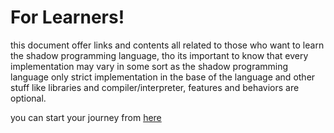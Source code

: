 # For Learners!

this document offer links and contents all related to those who want to
learn the shadow programming language, tho its important to know that every
implementation may vary in some sort as the shadow programming language
only strict implementation in the base of the language and other stuff like
libraries and compiler/interpreter, features and behaviors are optional.

you can start your journey from [here](learner/basic.md)
